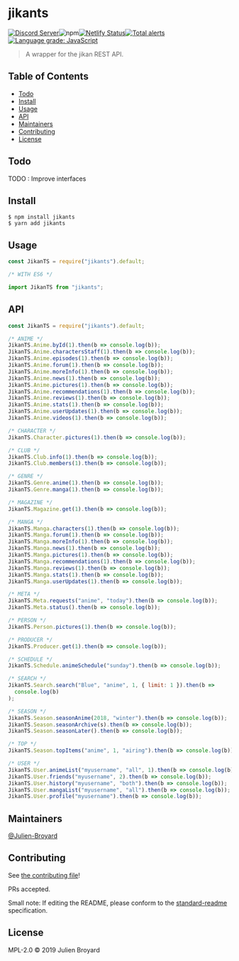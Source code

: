# jikants

[![Discord Server](https://img.shields.io/discord/460491088004907029.svg?style=flat&logo=discord)](https://discord.gg/4tvCr36)![npm](https://img.shields.io/npm/dm/jikants.svg)[![Netlify Status](https://api.netlify.com/api/v1/badges/369e3e6b-1132-4612-b19a-3090c50cc1a6/deploy-status)](https://app.netlify.com/sites/jikants/deploys)[![Total alerts](https://img.shields.io/lgtm/alerts/g/Julien-Broyard/jikants.svg?logo=lgtm&logoWidth=18)](https://lgtm.com/projects/g/Julien-Broyard/jikants/alerts/)[![Language grade: JavaScript](https://img.shields.io/lgtm/grade/javascript/g/Julien-Broyard/jikants.svg?logo=lgtm&logoWidth=18)](https://lgtm.com/projects/g/Julien-Broyard/jikants/context:javascript)

> A wrapper for the jikan REST API.

## Table of Contents

- [Todo](#todo)
- [Install](#install)
- [Usage](#usage)
- [API](#api)
- [Maintainers](#maintainers)
- [Contributing](#contributing)
- [License](#license)

## Todo

TODO : Improve interfaces

## Install

```
$ npm install jikants
$ yarn add jikants
```

## Usage

```js
const JikanTS = require("jikants").default;

/* WITH ES6 */

import JikanTS from "jikants";
```

## API

```js
const JikanTS = require("jikants").default;

/* ANIME */
JikanTS.Anime.byId(1).then(b => console.log(b));
JikanTS.Anime.charactersStaff(1).then(b => console.log(b));
JikanTS.Anime.episodes(1).then(b => console.log(b));
JikanTS.Anime.forum(1).then(b => console.log(b));
JikanTS.Anime.moreInfo(1).then(b => console.log(b));
JikanTS.Anime.news(1).then(b => console.log(b));
JikanTS.Anime.pictures(1).then(b => console.log(b));
JikanTS.Anime.recommendations(1).then(b => console.log(b));
JikanTS.Anime.reviews(1).then(b => console.log(b));
JikanTS.Anime.stats(1).then(b => console.log(b));
JikanTS.Anime.userUpdates(1).then(b => console.log(b));
JikanTS.Anime.videos(1).then(b => console.log(b));

/* CHARACTER */
JikanTS.Character.pictures(1).then(b => console.log(b));

/* CLUB */
JikanTS.Club.info(1).then(b => console.log(b));
JikanTS.Club.members(1).then(b => console.log(b));

/* GENRE */
JikanTS.Genre.anime(1).then(b => console.log(b));
JikanTS.Genre.manga(1).then(b => console.log(b));

/* MAGAZINE */
JikanTS.Magazine.get(1).then(b => console.log(b));

/* MANGA */
JikanTS.Manga.characters(1).then(b => console.log(b));
JikanTS.Manga.forum(1).then(b => console.log(b));
JikanTS.Manga.moreInfo(1).then(b => console.log(b));
JikanTS.Manga.news(1).then(b => console.log(b));
JikanTS.Manga.pictures(1).then(b => console.log(b));
JikanTS.Manga.recommendations(1).then(b => console.log(b));
JikanTS.Manga.reviews(1).then(b => console.log(b));
JikanTS.Manga.stats(1).then(b => console.log(b));
JikanTS.Manga.userUpdates(1).then(b => console.log(b));

/* META */
JikanTS.Meta.requests("anime", "today").then(b => console.log(b));
JikanTS.Meta.status().then(b => console.log(b));

/* PERSON */
JikanTS.Person.pictures(1).then(b => console.log(b));

/* PRODUCER */
JikanTS.Producer.get(1).then(b => console.log(b));

/* SCHEDULE */
JikanTS.Schedule.animeSchedule("sunday").then(b => console.log(b));

/* SEARCH */
JikanTS.Search.search("Blue", "anime", 1, { limit: 1 }).then(b =>
  console.log(b)
);

/* SEASON */
JikanTS.Season.seasonAnime(2018, "winter").then(b => console.log(b));
JikanTS.Season.seasonArchive(s).then(b => console.log(b));
JikanTS.Season.seasonLater().then(b => console.log(b));

/* TOP */
JikanTS.Season.topItems("anime", 1, "airing").then(b => console.log(b));

/* USER */
JikanTS.User.animeList("myusername", "all", 1).then(b => console.log(b));
JikanTS.User.friends("myusername", 2).then(b => console.log(b));
JikanTS.User.history("myusername", "both").then(b => console.log(b));
JikanTS.User.mangaList("myusername", "all").then(b => console.log(b));
JikanTS.User.profile("myusername").then(b => console.log(b));
```

## Maintainers

[@Julien-Broyard](https://github.com/Julien-Broyard)

## Contributing

See [the contributing file](contributing.md)!

PRs accepted.

Small note: If editing the README, please conform to the [standard-readme](https://github.com/RichardLitt/standard-readme) specification.

## License

MPL-2.0 © 2019 Julien Broyard
